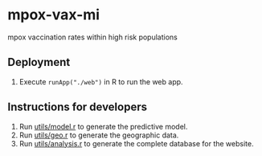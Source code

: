 # mpox-vax-mi
mpox vaccination rates within high risk populations

## Deployment
1. Execute `runApp("./web")` in R to run the web app.

## Instructions for developers
1. Run [utils/model.r](utils/model.r) to generate the predictive model.
2. Run [utils/geo.r](utils/geo.r) to generate the geographic data.
3. Run [utils/analysis.r](utils/geo.r) to generate the complete database for the website.
